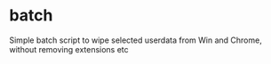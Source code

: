 # batch
Simple batch script to wipe selected userdata from Win and Chrome, without removing extensions etc
